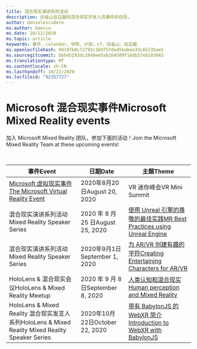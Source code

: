 ```yaml
---
title: 混合现实演讲系列活动
description: 旧金山反应器的混合现实开发人员事件的日历。
author: danielescudero
ms.author: daescu
ms.date: 10/12/2020
ms.topic: article
keywords: 事件，calendar，学院，计划，sf，旧金山，反应器
ms.openlocfilehash: 9d197b0c72792c169757ded5babee33c6b135ae5
ms.sourcegitcommit: bbb45293dc2848ee5ab164589f18db57e8103943
ms.translationtype: MT
ms.contentlocale: zh-CN
ms.lasthandoff: 10/22/2020
ms.locfileid: "92357727"
---
```

# <a name="microsoft-mixed-reality-events"></a><span data-ttu-id="f2ae2-104">Microsoft 混合现实事件</span><span class="sxs-lookup"><span data-stu-id="f2ae2-104">Microsoft Mixed Reality events</span></span>

<span data-ttu-id="f2ae2-105">加入 Microsoft Mixed Reality 团队，参加下面的活动！</span><span class="sxs-lookup"><span data-stu-id="f2ae2-105">Join the Microsoft Mixed Reality Team at these upcoming events!</span></span>

<br>

|<span data-ttu-id="f2ae2-106">事件</span><span class="sxs-lookup"><span data-stu-id="f2ae2-106">Event</span></span>|<span data-ttu-id="f2ae2-107">日期</span><span class="sxs-lookup"><span data-stu-id="f2ae2-107">Date</span></span>|<span data-ttu-id="f2ae2-108">主题</span><span class="sxs-lookup"><span data-stu-id="f2ae2-108">Theme</span></span>|
|-------------|-------------|-----|
| [<span data-ttu-id="f2ae2-109">Microsoft 虚拟现实事件</span><span class="sxs-lookup"><span data-stu-id="f2ae2-109">The Microsoft Virtual Reality Event</span></span>](https://www.meetup.com/hololens-mr/events/272364822/)|<span data-ttu-id="f2ae2-110">2020年8月20日</span><span class="sxs-lookup"><span data-stu-id="f2ae2-110">August 20, 2020</span></span>|<span data-ttu-id="f2ae2-111">VR 迷你峰会</span><span class="sxs-lookup"><span data-stu-id="f2ae2-111">VR Mini Summit</span></span>|
| <span data-ttu-id="f2ae2-112">混合现实演讲系列活动</span><span class="sxs-lookup"><span data-stu-id="f2ae2-112">Mixed Reality Speaker Series</span></span>|<span data-ttu-id="f2ae2-113">2020 年 8 月 25 日</span><span class="sxs-lookup"><span data-stu-id="f2ae2-113">August 25, 2020</span></span>|[<span data-ttu-id="f2ae2-114">使用 Unreal 引擎的尊敬的最佳实践</span><span class="sxs-lookup"><span data-stu-id="f2ae2-114">MR Best Practices using Unreal Engine</span></span>](https://channel9.msdn.com/Shows/Docs-Mixed-Reality/Tips-and-Best-Practices-for-using-UE4-in-MR)|
| <span data-ttu-id="f2ae2-115">混合现实演讲系列活动</span><span class="sxs-lookup"><span data-stu-id="f2ae2-115">Mixed Reality Speaker Series</span></span>|<span data-ttu-id="f2ae2-116">2020年9月1日</span><span class="sxs-lookup"><span data-stu-id="f2ae2-116">September 1, 2020</span></span>|[<span data-ttu-id="f2ae2-117">为 AR/VR 创建有趣的字符</span><span class="sxs-lookup"><span data-stu-id="f2ae2-117">Creating Entertaining Characters for AR/VR</span></span>](https://channel9.msdn.com/Shows/Docs-Mixed-Reality/Creating-Entertaining-Characters-for-Mixed-Reality)|
| <span data-ttu-id="f2ae2-118">HoloLens & 混合现实会议</span><span class="sxs-lookup"><span data-stu-id="f2ae2-118">HoloLens & Mixed Reality Meetup</span></span>|<span data-ttu-id="f2ae2-119">2020 年 9 月 8 日</span><span class="sxs-lookup"><span data-stu-id="f2ae2-119">September 8, 2020</span></span>|[<span data-ttu-id="f2ae2-120">人类认知和混合现实</span><span class="sxs-lookup"><span data-stu-id="f2ae2-120">Human perception and Mixed Reality</span></span>](https://channel9.msdn.com/Shows/Docs-Mixed-Reality/Human-Perception-and-Mixed-Reality)|
| <span data-ttu-id="f2ae2-121">HoloLens & Mixed Reality 混合现实发言人系列</span><span class="sxs-lookup"><span data-stu-id="f2ae2-121">HoloLens & Mixed Reality Mixed Reality Speaker Series</span></span>|<span data-ttu-id="f2ae2-122">2020年10月22日</span><span class="sxs-lookup"><span data-stu-id="f2ae2-122">October 22, 2020</span></span>|[<span data-ttu-id="f2ae2-123">带有 BabylonJS 的 WebXR 简介</span><span class="sxs-lookup"><span data-stu-id="f2ae2-123">Introduction to WebXR with BabylonJS</span></span>](https://www.meetup.com/hololens-mr/events/274042144/)|



